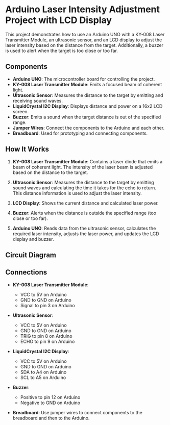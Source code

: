 # Arduino Laser Intensity Adjustment Project with LCD Display

This project demonstrates how to use an Arduino UNO with a KY-008 Laser Transmitter Module, an ultrasonic sensor, and an LCD display to adjust the laser intensity based on the distance from the target. Additionally, a buzzer is used to alert when the target is too close or too far.

## Components

- **Arduino UNO**: The microcontroller board for controlling the project.
- **KY-008 Laser Transmitter Module**: Emits a focused beam of coherent light.
- **Ultrasonic Sensor**: Measures the distance to the target by emitting and receiving sound waves.
- **LiquidCrystal I2C Display**: Displays distance and power on a 16x2 LCD screen.
- **Buzzer**: Emits a sound when the target distance is out of the specified range.
- **Jumper Wires**: Connect the components to the Arduino and each other.
- **Breadboard**: Used for prototyping and connecting components.

## How It Works

1. **KY-008 Laser Transmitter Module**: Contains a laser diode that emits a beam of coherent light. The intensity of the laser beam is adjusted based on the distance to the target.

2. **Ultrasonic Sensor**: Measures the distance to the target by emitting sound waves and calculating the time it takes for the echo to return. This distance information is used to adjust the laser intensity.

3. **LCD Display**: Shows the current distance and calculated laser power.

4. **Buzzer**: Alerts when the distance is outside the specified range (too close or too far).

5. **Arduino UNO**: Reads data from the ultrasonic sensor, calculates the required laser intensity, adjusts the laser power, and updates the LCD display and buzzer.

## Circuit Diagram



## Connections

- **KY-008 Laser Transmitter Module**:
  - VCC to 5V on Arduino
  - GND to GND on Arduino
  - Signal to pin 3 on Arduino

- **Ultrasonic Sensor**:
  - VCC to 5V on Arduino
  - GND to GND on Arduino
  - TRIG to pin 8 on Arduino
  - ECHO to pin 9 on Arduino

- **LiquidCrystal I2C Display**:
  - VCC to 5V on Arduino
  - GND to GND on Arduino
  - SDA to A4 on Arduino
  - SCL to A5 on Arduino

- **Buzzer**:
  - Positive to pin 12 on Arduino
  - Negative to GND on Arduino

- **Breadboard**: Use jumper wires to connect components to the breadboard and then to the Arduino.
